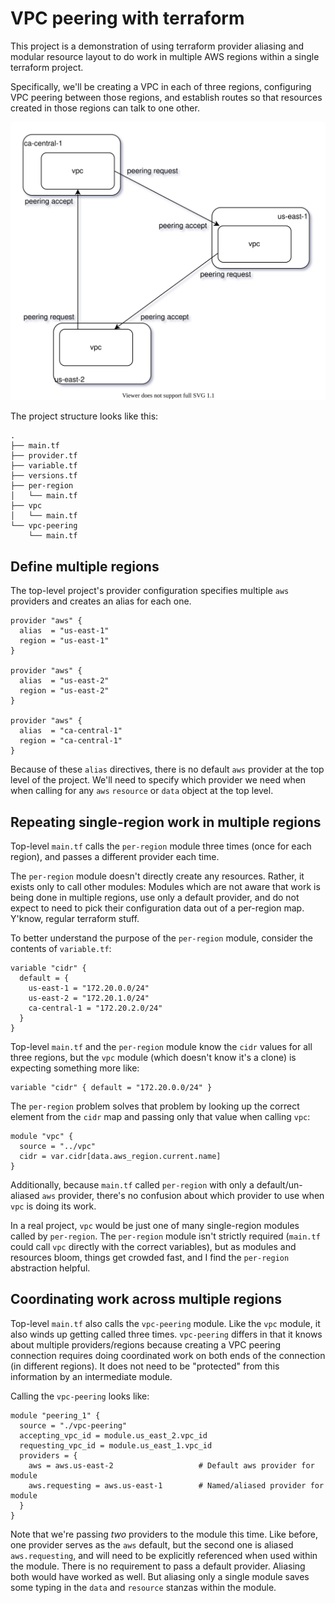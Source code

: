 # VPC peering with terraform

This project is a demonstration of using terraform provider aliasing and
modular resource layout to do work in multiple AWS regions within a single 
terraform project.

Specifically, we'll be creating a VPC in each of three regions, configuring VPC
peering between those regions, and establish routes so that resources created in
those regions can talk to one other.

![Interconnected resources in three regions](./diagram.svg?raw=true "Topology")


The project structure looks like this:
```
.
├── main.tf
├── provider.tf
├── variable.tf
├── versions.tf
├── per-region
│   └── main.tf
├── vpc
│   └── main.tf
└── vpc-peering
    └── main.tf
```
## Define multiple regions
The top-level project's provider configuration specifies multiple `aws`
providers and creates an alias for each one.
```
provider "aws" {
  alias  = "us-east-1"
  region = "us-east-1"
}

provider "aws" {
  alias  = "us-east-2"
  region = "us-east-2"
}

provider "aws" {
  alias  = "ca-central-1"
  region = "ca-central-1"
}
```
Because of these `alias` directives, there is no default `aws` provider at the
top level of the project. We'll need to specify which provider we need when
when calling for any `aws` `resource` or `data` object at the top level.

## Repeating single-region work in multiple regions
Top-level `main.tf` calls the `per-region` module three times (once for each
region), and passes a different provider each time.

The `per-region` module doesn't directly create any resources. Rather, it exists
only to call other modules: Modules which are not aware that work is being done
in multiple regions, use only a default provider, and do not expect to need to
pick their configuration data out of a per-region map. Y'know, regular terraform
stuff.

To better understand the purpose of the `per-region` module, consider the
contents of `variable.tf`:
```
variable "cidr" {
  default = {
    us-east-1 = "172.20.0.0/24"
    us-east-2 = "172.20.1.0/24"
    ca-central-1 = "172.20.2.0/24"
  }
}
```
Top-level `main.tf` and the `per-region` module know the `cidr` values for all
three regions, but the `vpc` module (which doesn't know it's a clone) is
expecting something more like:
```
variable "cidr" { default = "172.20.0.0/24" }
```
The `per-region` problem solves that problem by looking up the correct element
from the `cidr` map and passing only that value when calling `vpc`:
```
module "vpc" {
  source = "../vpc"
  cidr = var.cidr[data.aws_region.current.name]
}
```
Additionally, because `main.tf` called `per-region` with only a
default/un-aliased `aws` provider, there's no confusion about which provider to
use when `vpc` is doing its work.

In a real project, `vpc` would be just one of many single-region modules called
by `per-region`. The `per-region` module isn't strictly required (`main.tf`
could call `vpc` directly with the correct variables), but as modules and
resources bloom, things get crowded fast, and I find the `per-region`
abstraction helpful. 

## Coordinating work across multiple regions
Top-level `main.tf` also calls the `vpc-peering` module. Like the `vpc` module,
it also winds up getting called three times. `vpc-peering` differs in that it
knows about multiple providers/regions because creating a VPC peering connection
requires doing coordinated work on both ends of the connection (in different
regions). It does not need to be "protected" from this information by an
intermediate module.

Calling the `vpc-peering` looks like:
```
module "peering_1" {
  source = "./vpc-peering"
  accepting_vpc_id = module.us_east_2.vpc_id
  requesting_vpc_id = module.us_east_1.vpc_id
  providers = {
    aws = aws.us-east-2                   # Default aws provider for module
    aws.requesting = aws.us-east-1        # Named/aliased provider for module
  }
}
```
Note that we're passing *two* providers to the module this time. Like before,
one provider serves as the `aws` default, but the second one is aliased
`aws.requesting`, and will need to be explicitly referenced when used within the
module. There is no requirement to pass a default provider. Aliasing both would
have worked as well. But aliasing only a single module saves some typing in the
`data` and `resource` stanzas within the module.

